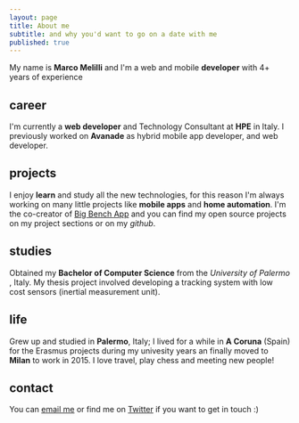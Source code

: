 ```yaml
---
layout: page
title: About me
subtitle: and why you'd want to go on a date with me
published: true
---
```


My name is **Marco Melilli** and I'm a web and mobile **developer** with 4+ years of experience

## career
I'm currently a **web developer** and Technology Consultant at **HPE** in Italy. I previously worked on **Avanade** as hybrid mobile app developer, and web developer.
<span class="fa fa-briefcase about-icon"></span>

## projects
I enjoy **learn** and study all the new technologies, for this reason I'm always working on many little projects like **mobile apps** and **home automation**.
I'm the co-creator of [Big Bench App](https://big-bench.com) and you can find my open source projects on my project sections or on my _github_.

## studies
Obtained my **Bachelor of Computer Science** from the _University of Palermo_ , Italy. My thesis project involved developing a tracking system with low cost sensors (inertial measurement unit).

## life
Grew up and studied in **Palermo**, Italy; I lived for a while in **A Coruna** (Spain) for the Erasmus projects during my univesity years an finally moved to **Milan** to work in 2015.
I love travel, play chess and meeting new people!

## contact
You can [email me](mail:marcomelilli92@hotmail.it) or find me on [Twitter](https://twitter.com/melilli_marco) if you want to get in touch :)
